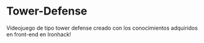 # Tower-Defense

Videojuego de tipo tower defense creado con los conocimientos adquiridos en front-end en Ironhack!

